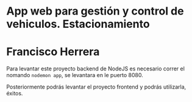 # App web para gestión y control de vehiculos. Estacionamiento
# Francisco Herrera

Para levantar este proyecto backend de NodeJS es necesario correr el nomando `nodemon app`,
se levantara en le puerto 8080.

Posteriormente podrás levantar el proyecto frontend  y podrás utilizarla, éxitos.